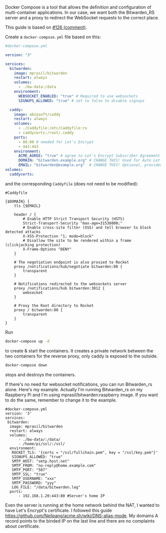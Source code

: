 Docker Compose is a tool that allows the definition and configuration of multi-container applications. In our case, we want both the Bitwarden_RS server and a proxy to redirect the WebSocket requests to the correct place.

This guide is based on [#126 (comment)](https://github.com/dani-garcia/bitwarden_rs/issues/126#issuecomment-417872681).

Create a `docker-compose.yml` file based on this:
```yml
#docker-compose.yml

version: "3"

services:
  bitwarden:
    image: mprasil/bitwarden
    restart: always
    volumes:
      - ./bw-data:/data
    environment:
      WEBSOCKET_ENABLED: "true" # Required to use websockets
      SIGNUPS_ALLOWED: "true" # set to false to disable signups

  caddy:
    image: abiosoft/caddy
    restart: always
    volumes:
      - ./Caddyfile:/etc/Caddyfile:ro
      - caddycerts:/root/.caddy
    ports:
      - 80:80 # needed for Let's Encrypt
      - 443:443
    environment:
      ACME_AGREE: "true" # agree to Let's Encrypt Subscriber Agreement
      DOMAIN: "bitwarden.example.org" # CHANGE THIS! Used for Auto Let's Encrypt SSL
      EMAIL: "bitwarden@example.org"  # CHANGE THIS! Optional, provided to Let's Encrypt
volumes:
  caddycerts:
```

and the corresponding `Caddyfile` (does not need to be modified):
```nginx
#Caddyfile

{$DOMAIN} {
    tls {$EMAIL}

    header / {
        # Enable HTTP Strict Transport Security (HSTS)
        Strict-Transport-Security "max-age=31536000;"
        # Enable cross-site filter (XSS) and tell browser to block detected attacks
        X-XSS-Protection "1; mode=block"
        # Disallow the site to be rendered within a frame (clickjacking protection)
        X-Frame-Options "DENY"
    }

    # The negotiation endpoint is also proxied to Rocket
    proxy /notifications/hub/negotiate bitwarden:80 {
        transparent
    }

    # Notifications redirected to the websockets server
    proxy /notifications/hub bitwarden:3012 {
        websocket
    }

    # Proxy the Root directory to Rocket
    proxy / bitwarden:80 {
        transparent
    }
}
```

Run
```bash
docker-compose up -d
```
to create & start the containers. It creates a private network between the two containers for the reverse proxy, only caddy is exposed to the outside.

```bash
docker-compose down
```
stops and destroys the containers.

If there's no need for websocket notifications, you can run Bitwarden_rs alone. Here's my example. Actually I'm running Bitwarden_rs on my Raspberry Pi and I'm using mprasil/bitwarden:raspberry image. If you want to do the same, remember to change it to the example.
```
#docker-compose.yml
version: '3'
services:
 bitwarden:
  image: mprasil/bitwarden
  restart: always
  volumes:
      - ./bw-data/:/data/
      - /home/pi/ssl/:/ssl/
  environment:
   ROCKET_TLS: '{certs = "/ssl/fullchain.pem", key = "/ssl/key.pem"}'
   SIGNUPS_ALLOWED: "true"
   SMTP_HOST: "smtp.host.net"
   SMTP_FROM: "no-reply@home.example.com"
   SMTP_PORT: "587"
   SMTP_SSL: "true"
   SMTP_USERNAME: "xxx"
   SMTP_PASSWORD: "yyy"
   LOG_FILE: "/data/bitwarden.log"
  ports:
      - 192.168.1.20:443:80 #Server's home IP
```

Even the server is running at the home network behind the NAT, I wanted to have Let's Encrypt's certificate. I followed this guide https://github.com/Neilpang/acme.sh/wiki/DNS-alias-mode.
My domains A record points to the binded IP on the last line and there are no complaints about certificate.

